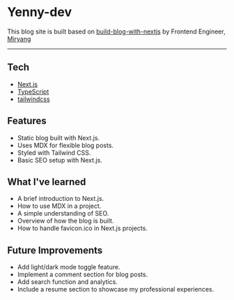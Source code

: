 # Yenny-dev

This blog site is built based on [build-blog-with-nextjs](https://miryang.dev/blog/build-blog-with-nextjs) by Frontend Engineer, [Miryang](https://github.com/MiryangJung)

---

## Tech

- [Next.js](https://nextjs.org/)
- [TypeScript](https://www.typescriptlang.org/ko/)
- [tailwindcss](https://tailwindcss.com/)

## Features

- Static blog built with Next.js.
- Uses MDX for flexible blog posts.
- Styled with Tailwind CSS.
- Basic SEO setup with Next.js.

## What I've learned

- A brief introduction to Next.js.
- How to use MDX in a project.
- A simple understanding of SEO.
- Overview of how the blog is built.
- How to handle favicon.ico in Next.js projects.

## Future Improvements

- Add light/dark mode toggle feature.
- Implement a comment section for blog posts.
- Add search function and analytics.
- Include a resume section to showcase my professional experiences.
